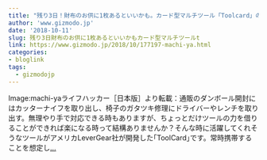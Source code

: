 ```yaml
---
title: "残り3日！財布のお供に1枚あるといいかも。カード型マルチツール「Toolcard」のキャンペーンが間もなく終了"
author: 'www.gizmodo.jp'
date: '2018-10-11'
slug: 残り3日財布のお供に1枚あるといいかもカード型マルチツールt
link: https://www.gizmodo.jp/2018/10/177197-machi-ya.html
categories:
- bloglink
tags:
  - gizmodojp
---
```


Image:machi-yaライフハッカー［日本版］より転載：通販のダンボール開封にはカッターナイフを取り出し、椅子のガタツキ修理にドライバーやレンチを取り出す。無理やり手で対応できる時もありますが、ちょっとだけツールの力を借りることができれば楽になる時って結構ありませんか？そんな時に活躍してくれそうなツールがアメリカLeverGear社が開発した｢ToolCard｣です。常時携帯することを想定し[... <i class="fas fa-external-link-alt"></i>](https://www.gizmodo.jp/2018/10/177197-machi-ya.html)

